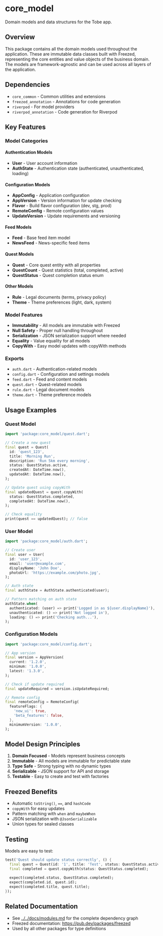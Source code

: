 # core_model

Domain models and data structures for the Tobe app.

## Overview

This package contains all the domain models used throughout the application. These are immutable data classes built with Freezed, representing the core entities and value objects of the business domain. The models are framework-agnostic and can be used across all layers of the application.

## Dependencies

- `core_common` - Common utilities and extensions
- `freezed_annotation` - Annotations for code generation
- `riverpod` - For model providers
- `riverpod_annotation` - Code generation for Riverpod

## Key Features

### Model Categories

#### Authentication Models
- **User** - User account information
- **AuthState** - Authentication state (authenticated, unauthenticated, loading)

#### Configuration Models
- **AppConfig** - Application configuration
- **AppVersion** - Version information for update checking
- **Flavor** - Build flavor configuration (dev, stg, prod)
- **RemoteConfig** - Remote configuration values
- **UpdateVersion** - Update requirements and versioning

#### Feed Models
- **Feed** - Base feed item model
- **NewsFeed** - News-specific feed items

#### Quest Models
- **Quest** - Core quest entity with all properties
- **QuestCount** - Quest statistics (total, completed, active)
- **QuestStatus** - Quest completion status enum

#### Other Models
- **Rule** - Legal documents (terms, privacy policy)
- **Theme** - Theme preferences (light, dark, system)

### Model Features
- **Immutability** - All models are immutable with Freezed
- **Null Safety** - Proper null handling throughout
- **Serialization** - JSON serialization support where needed
- **Equality** - Value equality for all models
- **CopyWith** - Easy model updates with copyWith methods

### Exports
- `auth.dart` - Authentication-related models
- `config.dart` - Configuration and settings models
- `feed.dart` - Feed and content models
- `quest.dart` - Quest-related models
- `rule.dart` - Legal document models
- `theme.dart` - Theme preference models

## Usage Examples

### Quest Model
```dart
import 'package:core_model/quest.dart';

// Create a new quest
final quest = Quest(
  id: 'quest_123',
  title: 'Morning Run',
  description: 'Run 5km every morning',
  status: QuestStatus.active,
  createdAt: DateTime.now(),
  updatedAt: DateTime.now(),
);

// Update quest using copyWith
final updatedQuest = quest.copyWith(
  status: QuestStatus.completed,
  completedAt: DateTime.now(),
);

// Check equality
print(quest == updatedQuest); // false
```

### User Model
```dart
import 'package:core_model/auth.dart';

// Create user
final user = User(
  id: 'user_123',
  email: 'user@example.com',
  displayName: 'John Doe',
  photoUrl: 'https://example.com/photo.jpg',
);

// Auth state
final authState = AuthState.authenticated(user);

// Pattern matching on auth state
authState.when(
  authenticated: (user) => print('Logged in as ${user.displayName}'),
  unauthenticated: () => print('Not logged in'),
  loading: () => print('Checking auth...'),
);
```

### Configuration Models
```dart
import 'package:core_model/config.dart';

// App version
final version = AppVersion(
  current: '1.2.0',
  minimum: '1.0.0',
  latest: '1.3.0',
);

// Check if update required
final updateRequired = version.isUpdateRequired;

// Remote config
final remoteConfig = RemoteConfig(
  featureFlags: {
    'new_ui': true,
    'beta_features': false,
  },
  minimumVersion: '1.0.0',
);
```

## Model Design Principles

1. **Domain Focused** - Models represent business concepts
2. **Immutable** - All models are immutable for predictable state
3. **Type Safe** - Strong typing with no dynamic types
4. **Serializable** - JSON support for API and storage
5. **Testable** - Easy to create and test with factories

## Freezed Benefits

- Automatic `toString()`, `==`, and `hashCode`
- `copyWith` for easy updates
- Pattern matching with `when` and `maybeWhen`
- JSON serialization with `@JsonSerializable`
- Union types for sealed classes

## Testing

Models are easy to test:
```dart
test('Quest should update status correctly', () {
  final quest = Quest(id: '1', title: 'Test', status: QuestStatus.active);
  final completed = quest.copyWith(status: QuestStatus.completed);
  
  expect(completed.status, QuestStatus.completed);
  expect(completed.id, quest.id);
  expect(completed.title, quest.title);
});
```

## Related Documentation

- See [../../docs/modules.md](../../docs/modules.md) for the complete dependency graph
- Freezed documentation: https://pub.dev/packages/freezed
- Used by all other packages for type definitions